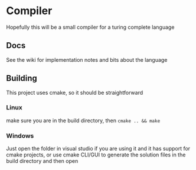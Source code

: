 # Compiler
Hopefully this will be a small compiler for a turing complete language

## Docs
See the wiki for implementation notes and bits about the language

## Building
This project uses cmake, so it should be straightforward

### Linux
make sure you are in the build directory, then `cmake .. && make`

### Windows
Just open the folder in visual studio if you are using it and it has support for cmake projects, or use cmake CLI/GUI to generate the solution files in the build directory and then open
